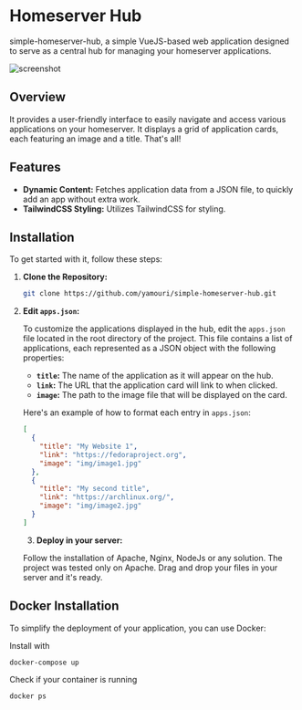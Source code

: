 # Homeserver Hub

simple-homeserver-hub, a simple VueJS-based web application designed to serve as a central hub for managing your homeserver applications.

![screenshot](https://github.com/user-attachments/assets/0747add0-628b-4552-a6d0-a34435571b4a)

## Overview

It provides a user-friendly interface to easily navigate and access various applications on your homeserver. It displays a grid of application cards, each featuring an image and a title. That's all!

## Features

- **Dynamic Content:** Fetches application data from a JSON file, to quickly add an app without extra work.
- **TailwindCSS Styling:** Utilizes TailwindCSS for styling.

## Installation

To get started with it, follow these steps:

1. **Clone the Repository:**
   ```bash
   git clone https://github.com/yamouri/simple-homeserver-hub.git
   ```
2. **Edit `apps.json`:**

   To customize the applications displayed in the hub, edit the `apps.json` file located in the root directory of the project. This file contains a list of applications, each represented as a JSON object with the following properties:

   - **`title`:** The name of the application as it will appear on the hub.
   - **`link`:** The URL that the application card will link to when clicked.
   - **`image`:** The path to the image file that will be displayed on the card.

   Here's an example of how to format each entry in `apps.json`:

   ```json
   [
     {
       "title": "My Website 1",
       "link": "https://fedoraproject.org",
       "image": "img/image1.jpg"
     },
     {
       "title": "My second title",
       "link": "https://archlinux.org/",
       "image": "img/image2.jpg"
     }
   ]
   ```
   3. **Deploy in your server:**

   Follow the installation of Apache, Nginx, NodeJs or any solution. The project was tested only on Apache.
   Drag and drop your files in your server and it's ready.
   
## Docker Installation

To simplify the deployment of your application, you can use Docker:

Install with
```bash
docker-compose up
 ```

Check if your container is running
```bash
docker ps
 ```
